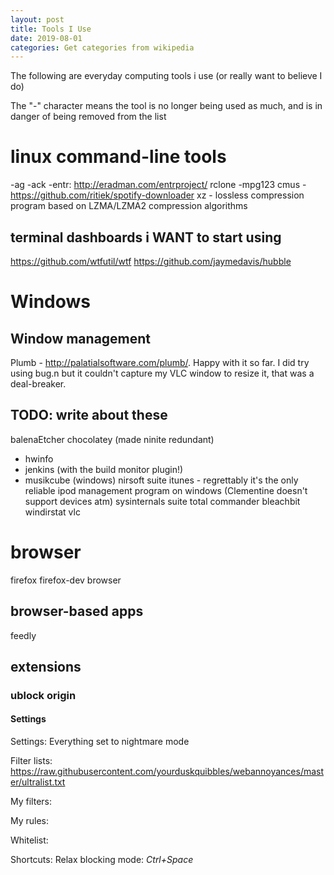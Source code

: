 ```yaml
---
layout: post
title: Tools I Use
date: 2019-08-01
categories: Get categories from wikipedia
---
```

The following are everyday computing tools i use (or really want to believe I do)

The "-" character means the tool is no longer being used as much, and is in
danger of being removed from the list

# linux command-line tools
-ag
-ack
-entr: http://eradman.com/entrproject/
rclone
-mpg123
cmus
-https://github.com/ritiek/spotify-downloader
xz - lossless compression program based on LZMA/LZMA2 compression algorithms

## terminal dashboards i WANT to start using
https://github.com/wtfutil/wtf
https://github.com/jaymedavis/hubble

# Windows
## Window management
Plumb - http://palatialsoftware.com/plumb/. Happy with it so far.
I did try using bug.n but it couldn't capture my VLC window to resize it,
that was a deal-breaker.

## TODO: write about these
balenaEtcher
chocolatey (made ninite redundant)
- hwinfo
- jenkins (with the build monitor plugin!)
- musikcube (windows)
nirsoft suite
itunes - regrettably it's the only reliable ipod management program on windows (Clementine doesn't support devices atm)
sysinternals suite
total commander
bleachbit
windirstat
vlc


# browser
firefox
firefox-dev browser

## browser-based apps
feedly

## extensions
### ublock origin
#### Settings
Settings: Everything set to nightmare mode

Filter lists:
https://raw.githubusercontent.com/yourduskquibbles/webannoyances/master/ultralist.txt

My filters:

My rules:

Whitelist:

Shortcuts: Relax blocking mode: _Ctrl+Space_




